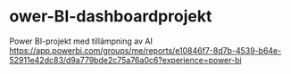 # ower-BI-dashboardprojekt
Power BI-projekt med tillämpning av AI
https://app.powerbi.com/groups/me/reports/e10846f7-8d7b-4539-b64e-52911e42dc83/d9a779bde2c75a76a0c6?experience=power-bi

